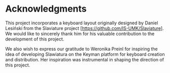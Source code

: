 # Acknowledgments

This project incorporates a keyboard layout originally designed by Daniel Lesiński from the Slaviature project [https://github.com/IS-UMK/Slaviature]. We would like to sincerely thank him for his valuable contribution to the development of this project.

We also wish to express our gratitude to Weronika Preinl for inspiring the idea of developing Slawiatura on the Keyman platform for keyboard creation and distribution. Her inspiration was instrumental in shaping the direction of this project.


